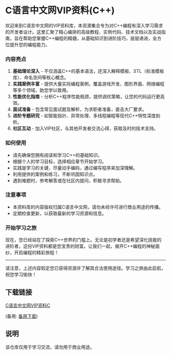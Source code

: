 # C语言中文网VIP资料(C++)

欢迎来到C语言中文网的VIP资料库，本资源集合专为对C++编程有深入学习需求的开发者设计。这里汇聚了精心编排的高级教程、实例代码、技术文档以及实战指南，旨在帮助您掌握C++编程的精髓，从基础知识到进阶技巧，层层递进，全方位提升您的编程能力。

### 内容亮点

1. **基础理论深入** - 不仅涵盖C++的基本语法，还深入解释模板、STL（标准模板库）、命名空间等核心概念。
2. **实践案例丰富** - 提供大量实际编程案例，覆盖游戏开发、图形界面、网络编程等多个领域，助您学以致用。
3. **性能优化指南** - 分析C++程序性能瓶颈，提供调优策略，让您的代码运行更高效。
4. **面试准备** - 包含常见面试题及解析，为求职者准备，直击大厂要求。
5. **进阶专题研究** - 如智能指针、异常处理、多线程编程等现代C++特性深度剖析。
6. **社区互动** - 加入VIP社区，与其他开发者交流心得，获取及时的技术支持。

### 如何使用

- 请先确保您拥有阅读和学习C++的基础知识。
- 根据个人的学习目标，选择相应章节开始学习。
- 实践是学习的关键，尽量动手编码，通过编写程序来加深理解。
- 利用提供的案例和练习，不断巩固知识点。
- 遇到难题时，参考解答或在社区内提问，积极寻求帮助。

### 注意事项

- 本资料库的内容版权归属C语言中文网，请勿未经许可进行商业用途的传播。
- 定期检查更新，以获取最新的学习资源和信息。

### 开始学习之旅

现在，您已经站在了探索C++世界的门槛上。无论是初学者还是希望深化技能的进阶者，这份VIP资料都是您宝贵的财富。让我们一起，揭开C++编程的神秘面纱，开启编程的精彩旅程！

---

请注意，上述内容假定您已获得资源并了解其合法使用途径。学习之旅由此启航，祝您学习愉快！

## 下载链接
[C语言中文网VIP资料C](https://pan.quark.cn/s/f69eb2be470e) 

(备用: [备用下载](https://pan.baidu.com/s/1YNxx2F9Jo0HK_wmYUZBFlg?pwd=1234))

## 说明

该仓库仅用于学习交流，请勿用于商业用途。
